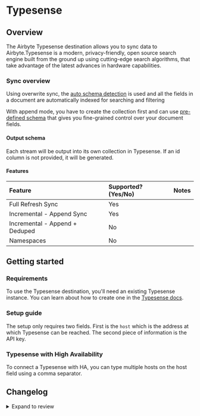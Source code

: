 # Typesense

## Overview

The Airbyte Typesense destination allows you to sync data to Airbyte.Typesense is a modern, privacy-friendly, open source search engine built from the ground up using cutting-edge search algorithms, that take advantage of the latest advances in hardware capabilities.

### Sync overview

Using overwrite sync, the [auto schema detection](https://typesense.org/docs/0.23.1/api/collections.html#with-auto-schema-detection) is used and all the fields in a document are automatically indexed for searching and filtering

With append mode, you have to create the collection first and can use [pre-defined schema](https://typesense.org/docs/0.23.1/api/collections.html#with-pre-defined-schema) that gives you fine-grained control over your document fields.

#### Output schema

Each stream will be output into its own collection in Typesense. If an id column is not provided, it will be generated.

#### Features

| Feature                        | Supported?\(Yes/No\) | Notes |
| :----------------------------- | :------------------- | :---- |
| Full Refresh Sync              | Yes                  |       |
| Incremental - Append Sync      | Yes                  |       |
| Incremental - Append + Deduped | No                   |       |
| Namespaces                     | No                   |       |

## Getting started

### Requirements

To use the Typesense destination, you'll need an existing Typesense instance. You can learn about how to create one in the [Typesense docs](https://typesense.org/docs/guide/install-typesense.html).

### Setup guide

The setup only requires two fields. First is the `host` which is the address at which Typesense can be reached. The second piece of information is the API key.

### Typesense with High Availability

To connect a Typesense with HA, you can type multiple hosts on the host field using a comma separator.

## Changelog

<details>
  <summary>Expand to review</summary>

| Version | Date       | Pull Request                                             | Subject                                                                                     |
| :------ | :--------- | :------------------------------------------------------- | :------------------------------------------------------------------------------------------ |
| 0.1.52 | 2025-05-17 | [60709](https://github.com/airbytehq/airbyte/pull/60709) | Update dependencies |
| 0.1.51 | 2025-05-10 | [59776](https://github.com/airbytehq/airbyte/pull/59776) | Update dependencies |
| 0.1.50 | 2025-05-03 | [59331](https://github.com/airbytehq/airbyte/pull/59331) | Update dependencies |
| 0.1.49 | 2025-04-26 | [58730](https://github.com/airbytehq/airbyte/pull/58730) | Update dependencies |
| 0.1.48 | 2025-04-19 | [58250](https://github.com/airbytehq/airbyte/pull/58250) | Update dependencies |
| 0.1.47 | 2025-04-12 | [57664](https://github.com/airbytehq/airbyte/pull/57664) | Update dependencies |
| 0.1.46 | 2025-04-05 | [57177](https://github.com/airbytehq/airbyte/pull/57177) | Update dependencies |
| 0.1.45 | 2025-03-29 | [56613](https://github.com/airbytehq/airbyte/pull/56613) | Update dependencies |
| 0.1.44 | 2025-03-22 | [56119](https://github.com/airbytehq/airbyte/pull/56119) | Update dependencies |
| 0.1.43 | 2025-03-08 | [55373](https://github.com/airbytehq/airbyte/pull/55373) | Update dependencies |
| 0.1.42 | 2025-03-01 | [54910](https://github.com/airbytehq/airbyte/pull/54910) | Update dependencies |
| 0.1.41 | 2025-02-22 | [53929](https://github.com/airbytehq/airbyte/pull/53929) | Update dependencies |
| 0.1.40 | 2025-02-08 | [53387](https://github.com/airbytehq/airbyte/pull/53387) | Update dependencies |
| 0.1.39 | 2025-02-04 | [49984](https://github.com/airbytehq/airbyte/pull/49984) | Typo default port |
| 0.1.38 | 2025-02-04 | [53131](https://github.com/airbytehq/airbyte/pull/53131) | Document id is overwritten by writer |
| 0.1.37 | 2025-02-01 | [52945](https://github.com/airbytehq/airbyte/pull/52945) | Update dependencies |
| 0.1.36 | 2025-01-25 | [52170](https://github.com/airbytehq/airbyte/pull/52170) | Update dependencies |
| 0.1.35 | 2025-01-18 | [51734](https://github.com/airbytehq/airbyte/pull/51734) | Update dependencies |
| 0.1.34 | 2025-01-11 | [51253](https://github.com/airbytehq/airbyte/pull/51253) | Update dependencies |
| 0.1.33 | 2024-12-28 | [50501](https://github.com/airbytehq/airbyte/pull/50501) | Update dependencies |
| 0.1.32 | 2024-12-21 | [50175](https://github.com/airbytehq/airbyte/pull/50175) | Update dependencies |
| 0.1.31 | 2024-12-14 | [49282](https://github.com/airbytehq/airbyte/pull/49282) | Update dependencies |
| 0.1.30 | 2024-11-25 | [48676](https://github.com/airbytehq/airbyte/pull/48676) | Update dependencies |
| 0.1.29 | 2024-11-04 | [47077](https://github.com/airbytehq/airbyte/pull/47077) | Update dependencies |
| 0.1.28 | 2024-10-12 | [46810](https://github.com/airbytehq/airbyte/pull/46810) | Update dependencies |
| 0.1.27 | 2024-10-05 | [46426](https://github.com/airbytehq/airbyte/pull/46426) | Update dependencies |
| 0.1.26 | 2024-09-28 | [46119](https://github.com/airbytehq/airbyte/pull/46119) | Update dependencies |
| 0.1.25 | 2024-09-21 | [45768](https://github.com/airbytehq/airbyte/pull/45768) | Update dependencies |
| 0.1.24 | 2024-09-14 | [45491](https://github.com/airbytehq/airbyte/pull/45491) | Update dependencies |
| 0.1.23 | 2024-09-07 | [45265](https://github.com/airbytehq/airbyte/pull/45265) | Update dependencies |
| 0.1.22 | 2024-08-31 | [45057](https://github.com/airbytehq/airbyte/pull/45057) | Update dependencies |
| 0.1.21 | 2024-08-24 | [44683](https://github.com/airbytehq/airbyte/pull/44683) | Update dependencies |
| 0.1.20 | 2024-08-22 | [44530](https://github.com/airbytehq/airbyte/pull/44530) | Update test dependencies |
| 0.1.19 | 2024-08-17 | [44339](https://github.com/airbytehq/airbyte/pull/44339) | Update dependencies |
| 0.1.18 | 2024-08-10 | [43489](https://github.com/airbytehq/airbyte/pull/43489) | Update dependencies |
| 0.1.17 | 2024-08-01 | [42868](https://github.com/airbytehq/airbyte/pull/42868) | Allows you to specify multiple hosts, separated by commas, to connect to Typesense with HA. |
| 0.1.16 | 2024-08-03 | [43282](https://github.com/airbytehq/airbyte/pull/43282) | Update dependencies |
| 0.1.15 | 2024-07-27 | [42606](https://github.com/airbytehq/airbyte/pull/42606) | Update dependencies |
| 0.1.14 | 2024-07-20 | [42146](https://github.com/airbytehq/airbyte/pull/42146) | Update dependencies |
| 0.1.13 | 2024-07-13 | [41881](https://github.com/airbytehq/airbyte/pull/41881) | Update dependencies |
| 0.1.12 | 2024-07-10 | [41361](https://github.com/airbytehq/airbyte/pull/41361) | Update dependencies |
| 0.1.11 | 2024-07-09 | [41220](https://github.com/airbytehq/airbyte/pull/41220) | Update dependencies |
| 0.1.10 | 2024-07-06 | [40918](https://github.com/airbytehq/airbyte/pull/40918) | Update dependencies |
| 0.1.9 | 2024-06-27 | [40215](https://github.com/airbytehq/airbyte/pull/40215) | Replaced deprecated AirbyteLogger with logging.Logger |
| 0.1.8 | 2024-06-25 | [40487](https://github.com/airbytehq/airbyte/pull/40487) | Update dependencies |
| 0.1.7 | 2024-06-22 | [40154](https://github.com/airbytehq/airbyte/pull/40154) | Update dependencies |
| 0.1.6 | 2024-06-04 | [39050](https://github.com/airbytehq/airbyte/pull/39050) | [autopull] Upgrade base image to v1.2.1 |
| 0.1.5 | 2024-05-20 | [38428](https://github.com/airbytehq/airbyte/pull/38428) | [autopull] base image + poetry + up_to_date |
| 0.1.4 | 2024-03-25 | [36460](https://github.com/airbytehq/airbyte/pull/36460) | Added path config option |
| 0.1.3 | 2024-01-17 | [34336](https://github.com/airbytehq/airbyte/pull/34336) | Fix check() arguments error |
| 0.1.2 | 2023-08-25 | [29817](https://github.com/airbytehq/airbyte/pull/29817) | Fix writing multiple streams |
| 0.1.1 | 2023-08-24 | [29555](https://github.com/airbytehq/airbyte/pull/29555) | Increasing connection timeout |
| 0.1.0 | 2022-10-28 | [18349](https://github.com/airbytehq/airbyte/pull/18349) | New Typesense destination |

</details>
